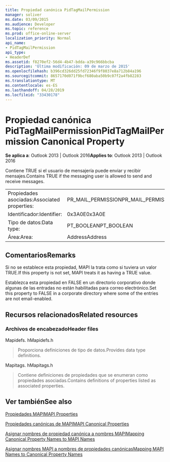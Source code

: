 ```yaml
---
title: Propiedad canónica PidTagMailPermission
manager: soliver
ms.date: 03/09/2015
ms.audience: Developer
ms.topic: reference
ms.prod: office-online-server
localization_priority: Normal
api_name:
- PidTagMailPermission
api_type:
- HeaderDef
ms.assetid: f8270ef2-56d4-4b47-bdda-a39c966bbcba
description: 'Última modificación: 09 de marzo de 2015'
ms.openlocfilehash: b396cd326dd25fd72346f9f8037e8a712b84a196
ms.sourcegitcommit: 8657170d071f9bcf680aba50b9c07f2a4fb82283
ms.translationtype: MT
ms.contentlocale: es-ES
ms.lasthandoff: 04/28/2019
ms.locfileid: "33430178"
---
```

# <a name="pidtagmailpermission-canonical-property"></a><span data-ttu-id="e8c06-103">Propiedad canónica PidTagMailPermission</span><span class="sxs-lookup"><span data-stu-id="e8c06-103">PidTagMailPermission Canonical Property</span></span>

  
  
<span data-ttu-id="e8c06-104">**Se aplica a**: Outlook 2013 | Outlook 2016</span><span class="sxs-lookup"><span data-stu-id="e8c06-104">**Applies to**: Outlook 2013 | Outlook 2016</span></span> 
  
<span data-ttu-id="e8c06-105">Contiene TRUE si el usuario de mensajería puede enviar y recibir mensajes.</span><span class="sxs-lookup"><span data-stu-id="e8c06-105">Contains TRUE if the messaging user is allowed to send and receive messages.</span></span> 
  
|||
|:-----|:-----|
|<span data-ttu-id="e8c06-106">Propiedades asociadas:</span><span class="sxs-lookup"><span data-stu-id="e8c06-106">Associated properties:</span></span>  <br/> |<span data-ttu-id="e8c06-107">PR_MAIL_PERMISSION</span><span class="sxs-lookup"><span data-stu-id="e8c06-107">PR_MAIL_PERMISSION</span></span>  <br/> |
|<span data-ttu-id="e8c06-108">Identificador:</span><span class="sxs-lookup"><span data-stu-id="e8c06-108">Identifier:</span></span>  <br/> |<span data-ttu-id="e8c06-109">0x3A0E</span><span class="sxs-lookup"><span data-stu-id="e8c06-109">0x3A0E</span></span>  <br/> |
|<span data-ttu-id="e8c06-110">Tipo de datos:</span><span class="sxs-lookup"><span data-stu-id="e8c06-110">Data type:</span></span>  <br/> |<span data-ttu-id="e8c06-111">PT_BOOLEAN</span><span class="sxs-lookup"><span data-stu-id="e8c06-111">PT_BOOLEAN</span></span>  <br/> |
|<span data-ttu-id="e8c06-112">Área:</span><span class="sxs-lookup"><span data-stu-id="e8c06-112">Area:</span></span>  <br/> |<span data-ttu-id="e8c06-113">Address</span><span class="sxs-lookup"><span data-stu-id="e8c06-113">Address</span></span>  <br/> |
   
## <a name="remarks"></a><span data-ttu-id="e8c06-114">Comentarios</span><span class="sxs-lookup"><span data-stu-id="e8c06-114">Remarks</span></span>

<span data-ttu-id="e8c06-115">Si no se establece esta propiedad, MAPI la trata como si tuviera un valor TRUE.</span><span class="sxs-lookup"><span data-stu-id="e8c06-115">If this property is not set, MAPI treats it as having a TRUE value.</span></span> 
  
<span data-ttu-id="e8c06-116">Establezca esta propiedad en FALSE en un directorio corporativo donde algunas de las entradas no están habilitadas para correo electrónico.</span><span class="sxs-lookup"><span data-stu-id="e8c06-116">Set this property to FALSE in a corporate directory where some of the entries are not email-enabled.</span></span> 
  
## <a name="related-resources"></a><span data-ttu-id="e8c06-117">Recursos relacionados</span><span class="sxs-lookup"><span data-stu-id="e8c06-117">Related resources</span></span>

### <a name="header-files"></a><span data-ttu-id="e8c06-118">Archivos de encabezado</span><span class="sxs-lookup"><span data-stu-id="e8c06-118">Header files</span></span>

<span data-ttu-id="e8c06-119">Mapidefs. h</span><span class="sxs-lookup"><span data-stu-id="e8c06-119">Mapidefs.h</span></span>
  
> <span data-ttu-id="e8c06-120">Proporciona definiciones de tipo de datos.</span><span class="sxs-lookup"><span data-stu-id="e8c06-120">Provides data type definitions.</span></span>
    
<span data-ttu-id="e8c06-121">Mapitags. h</span><span class="sxs-lookup"><span data-stu-id="e8c06-121">Mapitags.h</span></span>
  
> <span data-ttu-id="e8c06-122">Contiene definiciones de propiedades que se enumeran como propiedades asociadas.</span><span class="sxs-lookup"><span data-stu-id="e8c06-122">Contains definitions of properties listed as associated properties.</span></span>
    
## <a name="see-also"></a><span data-ttu-id="e8c06-123">Ver también</span><span class="sxs-lookup"><span data-stu-id="e8c06-123">See also</span></span>



[<span data-ttu-id="e8c06-124">Propiedades MAPI</span><span class="sxs-lookup"><span data-stu-id="e8c06-124">MAPI Properties</span></span>](mapi-properties.md)
  
[<span data-ttu-id="e8c06-125">Propiedades canónicas de MAPI</span><span class="sxs-lookup"><span data-stu-id="e8c06-125">MAPI Canonical Properties</span></span>](mapi-canonical-properties.md)
  
[<span data-ttu-id="e8c06-126">Asignar nombres de propiedad canónica a nombres MAPI</span><span class="sxs-lookup"><span data-stu-id="e8c06-126">Mapping Canonical Property Names to MAPI Names</span></span>](mapping-canonical-property-names-to-mapi-names.md)
  
[<span data-ttu-id="e8c06-127">Asignar nombres MAPI a nombres de propiedades canónicas</span><span class="sxs-lookup"><span data-stu-id="e8c06-127">Mapping MAPI Names to Canonical Property Names</span></span>](mapping-mapi-names-to-canonical-property-names.md)

